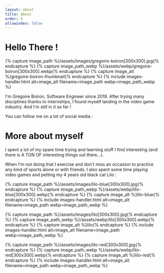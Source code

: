 ```yaml
---
layout: about
title: About
order: 5
allowindex: false
---
```


Hello There !
==================

{% capture image_path %}/assets/images/gregoire-boiron[300x300].jpg{% endcapture %}
{% capture image_path_webp %}/assets/webp/gregoire-boiron[300x300].webp{% endcapture %}
{% capture image_alt %}gregoire-boiron-thumbnail{% endcapture %}
{% include images-handler.html alt=image_alt filename=image_path webp=image_path_webp %}

I'm Grégoire Boiron, Software Engineer since 2019. After trying many disciplines thanks to internships, I found myself landing in the video game industry.
And I'm still in it so far !

You can follow me on a lot of social media :

More about myself
==================

I spent a lot of my spare time trying and learning stuff I find interesting (and there is A TON OF interesting things out there...). 

When I'm not doing that I exercise and don't miss an occasion to practice any kind of sports alone or with friends.
I also spent some time playing video games and petting my 4 years old black cat Lilo :

{% capture image_path %}/assets/images/lilo-blue[300x300].jpg{% endcapture %}
{% capture image_path_webp %}/assets/webp/lilo-blue[300x300].webp{% endcapture %}
{% capture image_alt %}lilo-blue{% endcapture %}
{% include images-handler.html alt=image_alt filename=image_path webp=image_path_webp %}

{% capture image_path %}/assets/images/lilo[300x300].jpg{% endcapture %}
{% capture image_path_webp %}/assets/webp/lilo[300x300].webp{% endcapture %}
{% capture image_alt %}lilo{% endcapture %}
{% include images-handler.html alt=image_alt filename=image_path webp=image_path_webp %}

{% capture image_path %}/assets/images/lilo-red[300x300].jpg{% endcapture %}
{% capture image_path_webp %}/assets/webp/lilo-red[300x300].webp{% endcapture %}
{% capture image_alt %}lilo-red{% endcapture %}
{% include images-handler.html alt=image_alt filename=image_path webp=image_path_webp %}
